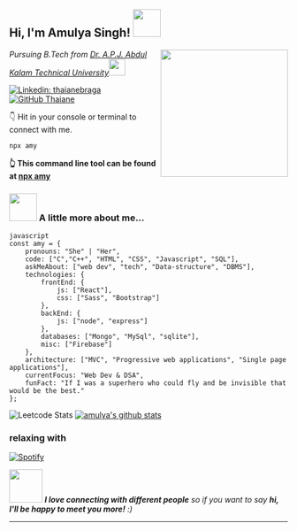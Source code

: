 <h2> Hi, I'm Amulya Singh! <img src="https://media.giphy.com/media/mGcNjsfWAjY5AEZNw6/giphy.gif" width="50"></h2>
<img align='right' src="https://media.giphy.com/media/ieyl9zmCjO4b4t6qoY/giphy.gif" width="230">
<p><em>Pursuing B.Tech from <a href="https://aktu.ac.in/">Dr. A.P.J. Abdul Kalam Technical University</a><img src="https://media.giphy.com/media/fYSnHlufseco8Fh93Z/giphy.gif" width="30"> 
</em></p>


[![Linkedin: thaianebraga](https://img.shields.io/badge/-amulya-blue?style=flat-square&logo=Linkedin&logoColor=white&link=https://www.linkedin.com/in/amulya-singh12/)](https://www.linkedin.com/in/amulya-singh12/)
[![GitHub Thaiane](https://img.shields.io/github/followers/amulya-singh?label=follow&style=social)](https://github.com/amulya-singh)


👇 Hit in your console or terminal to connect with me.

```bash
npx amy
```
**👆 This command line tool can be found at [npx amy](https://github.com/manikmmalhotra/npx-card)**


### <img src="https://media.giphy.com/media/VgCDAzcKvsR6OM0uWg/giphy.gif" width="50"> A little more about me...  
```
javascript
const amy = {
    pronouns: "She" | "Her",
    code: ["C","C++", "HTML", "CSS", "Javascript", "SQL"],
    askMeAbout: ["web dev", "tech", "Data-structure", "DBMS"],
    technologies: {
        frontEnd: {
            js: ["React"],
            css: ["Sass", "Bootstrap"]
        },
        backEnd: {
            js: ["node", "express"]
        },
        databases: ["Mongo", "MySql", "sqlite"],
        misc: ["Firebase"]
    },
    architecture: ["MVC", "Progressive web applications", "Single page applications"],
    currentFocus: "Web Dev & DSA",
    funFact: "If I was a superhero who could fly and be invisible that would be the best."
};
```

![Leetcode Stats](https://leetcode.card.workers.dev/?username=user7751F&theme=unicorn)
[![amulya's github stats](https://github-readme-stats.vercel.app/api?username=amulya-singh)](https://github.com/amulya-singh)

### relaxing with
[![Spotify](https://spotify-live.vercel.app/api/spotify)](https://open.spotify.com/user/31sge3i6xgo2iepb7xigqwu7qgou?si=lgKg8T8PTdymhmRXJXip4w)

<img src="https://media.giphy.com/media/LnQjpWaON8nhr21vNW/giphy.gif" width="60"> <em><b>I love connecting with different people</b> so if you want to say <b>hi, I'll be happy to meet you more!</b> :)</em>

---
